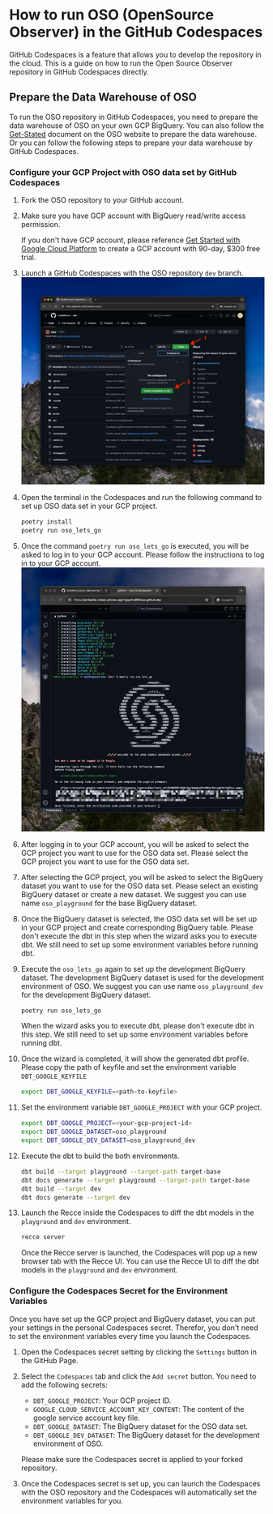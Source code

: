 # How to run OSO (OpenSource Observer) in the GitHub Codespaces

GitHub Codespaces is a feature that allows you to develop the repository in the cloud. This is a guide on how to run the Open Source Observer repository in GitHub Codespaces directly.

## Prepare the Data Warehouse of OSO
To run the OSO repository in GitHub Codespaces, you need to prepare the data warehouse of OSO on your own GCP BigQuery. You can also follow the [Get-Stated](https://docs.opensource.observer/docs/get-started/) document on the OSO website to prepare the data warehouse.
Or you can follow the following steps to prepare your data warehouse by GitHub Codespaces.

### Configure your GCP Project with OSO data set by GitHub Codespaces
1. Fork the OSO repository to your GitHub account.
1. Make sure you have GCP account with BigQuery read/write access permission.

    If you don't have GCP account, please reference [Get Started with Google Cloud Platform](https://console.cloud.google.com/getting-started?pli=1) to create a GCP account with 90-day, $300 free trial.

1. Launch a GitHub Codespaces with the OSO repository `dev` branch.
    ![image](imgs/launch-codespace-instance.png)

1. Open the terminal in the Codespaces and run the following command to set up OSO data set in your GCP project.
    ```bash
    poetry install
    poetry run oso_lets_go
    ```

1. Once the command `poetry run oso_lets_go` is executed, you will be asked to log in to your GCP account. Please follow the instructions to log in to your GCP account.
    ![image](imgs/oso_lets_go.png)

1. After logging in to your GCP account, you will be asked to select the GCP project you want to use for the OSO data set. Please select the GCP project you want to use for the OSO data set.

1. After selecting the GCP project, you will be asked to select the BigQuery dataset you want to use for the OSO data set. Please select an existing BigQuery dataset or create a new dataset. 
    We suggest you can use name `oso_playground` for the base BigQuery dataset.

1. Once the BigQuery dataset is selected, the OSO data set will be set up in your GCP project and create corresponding BigQuery table. Please don't execute the dbt in this step when the wizard asks you to execute dbt. We still need to set up some environment variables before running dbt.

1. Execute the `oso_lets_go` again to set up the development BigQuery dataset. The development BigQuery dataset is used for the development environment of OSO. We suggest you can use name `oso_playground_dev` for the development BigQuery dataset.
    ```bash
    poetry run oso_lets_go
    ```
    When the wizard asks you to execute dbt, please don't execute dbt in this step. We still need to set up some environment variables before running dbt.

1. Once the wizard is completed, it will show the generated dbt profile. Please copy the path of keyfile and set the environment variable `DBT_GOOGLE_KEYFILE`
    ```bash
    export DBT_GOOGLE_KEYFILE=<path-to-keyfile>
    ```

1. Set the environment variable `DBT_GOOGLE_PROJECT` with your GCP project.
    ```bash
    export DBT_GOOGLE_PROJECT=<your-gcp-project-id>
    export DBT_GOOGLE_DATASET=oso_playground
    export DBT_GOOGLE_DEV_DATASET=oso_playground_dev
    ```

1. Execute the dbt to build the both environments.
    ```bash
    dbt build --target playground --target-path target-base
    dbt docs generate --target playground --target-path target-base
    dbt build --target dev
    dbt docs generate --target dev
    ```

1. Launch the Recce inside the Codespaces to diff the dbt models in the `playground` and `dev` environment.
    ```bash
    recce server
    ```
    Once the Recce server is launched, the Codespaces will pop up a new browser tab with the Recce UI. You can use the Recce UI to diff the dbt models in the `playground` and `dev` environment. 

### Configure the Codespaces Secret for the Environment Variables

Once you have set up the GCP project and BigQuery dataset, you can put your settings in the personal Codespaces secret. Therefor, you don't need to set the environment variables every time you launch the Codespaces.

1. Open the Codespaces secret setting by clicking the `Settings` button in the GitHub Page.

1. Select the `Codespaces` tab and click the `Add secret` button.
    You need to add the following secrets:
    - `DBT_GOOGLE_PROJECT`: Your GCP project ID.
    - `GOOGLE_CLOUD_SERVICE_ACCOUNT_KEY_CONTENT`: The content of the google service account key file.
    - `DBT_GOOGLE_DATASET`: The BigQuery dataset for the OSO data set.
    - `DBT_GOOGLE_DEV_DATASET`: The BigQuery dataset for the development environment of OSO.

    Please make sure the Codespaces secret is applied to your forked repository.

1. Once the Codespaces secret is set up, you can launch the Codespaces with the OSO repository and the Codespaces will automatically set the environment variables for you.

